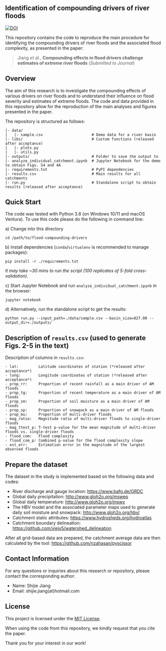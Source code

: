 ##  Identification of compounding drivers of river floods
[![DOI](https://img.shields.io/badge/DOI-10.5281/zenodo.7765151-blue.svg)](https://doi.org/10.5281/zenodo.7765151)

This repository contains the code to reproduce the main procedure for identifying the compounding drivers of river floods and the associated flood complexity, as presented in the paper:

> Jiang *et al.*, **Compounding effects in flood drivers challenge estimates of extreme river floods** (*Submitted to Journal*)

## Overview

The aim of this research is to investigate the compounding effects of various drivers on river floods and to understand their influence on flood severity and estimates of extreme floods. The code and data provided in this repository allow for the reproduction of the main analyses and figures presented in the paper.

The repository is structured as follows:
                                          
```
|- data/
|   |- sample.csv                      # Demo data for a river basin
|- libs/                               # Custom functions (released after acceptance)
|   |- plots.py
|   |- utils.py
|- outputs/                            # Folder to save the output to
|- analyze_individual_catchment.ipynb  # Jupyter Notebook for the demo to obtain Figs. S4 and 4A
|- requirements.txt                    # PyPI dependencies
|- results.csv                         # Main results for all catchments
|- run.py                              # Standalone script to obtain results (released after acceptance)
```

##  Quick Start

The code was tested with Python 3.8 (on Windows 10/11 and macOS Ventura). 
To use this code please do the following in command line:

a) Change into this directory

`cd /path/to/flood-compounding-drivers`

b) Install dependencies (`conda`/`virtualenv` is recommended to manage packages):

`pip install -r ./requirements.txt`

*It may take ~30 mins to run the script (100 replicates of 5-fold cross-validation).*

c) Start Jupyter Notebook and run `analyze_individual_catchment.ipynb` in the browser:

`jupyter notebook`

d) Alternatively, run the standalone script to get the results:

`python run.py --input_path=./data/sample.csv --basin_size=827.00 --output_dir=./outputs/`

##  Description of `results.csv` (used to generate Figs. 2-5 in the text)

Description of columns in `results.csv`:

```
- lat:         Latitude coordinates of station (*released after acceptance*)
- long:        Longitude coordinates of station (*released after acceptance*)
- prop_rr:     Proportion of recent rainfall as a main driver of AM floods
- prop_tg:     Proportion of recent temperature as a main driver of AM floods
- prop_sm:     Proportion of soil moisture as a main driver of AM floods
- prop_sp:     Proportion of snowpack as a main driver of AM floods
- prop_mu:     Proportion of multi-driver floods
- mag_ratio:   Magnitude ratio of multi-driver floods to single-driver floods
- mag_ttest_p: T-test p-value for the mean magnitude of multi-driver floods vs. single-driver floods
- flood_com:   Flood complexity
- flood_com_p: Combined p-value for the flood complexity slope
- est_err:     Estimation error in the magnitude of the largest observed floods
```

## Prepare the dataset

The dataset in the study is implemented based on the following data and codes:

- River discharge and gauge location: https://www.bafg.de/GRDC
- Global daily precipitation: http://www.gloh2o.org/mswep
- Global daily temperature: http://www.gloh2o.org/mswx
- The HBV model and the associated parameter maps used to generate daily soil moisture and snowpack: http://www.gloh2o.org/hbv/
- Catchment static attributes: https://www.hydrosheds.org/hydroatlas
- Catchment boundary delineation: https://github.com/xiejx5/watershed_delineation

After all grid-based data are prepared, the catchment average data are then calculated by the tool: https://github.com/nzahasan/pyscissor

## Contact Information

For any questions or inquiries about this research or repository, please contact the corresponding author:

- Name: Shijie Jiang
- Email: shijie.jiang(at)hotmail.com

## License

This project is licensed under the [MIT License](LICENSE).

When using the code from this repository, we kindly request that you cite the paper.

Thank you for your interest in our work!
